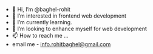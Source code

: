- 👋 Hi, I’m @baghel-rohit
- 👀 I’m interested in frontend web development
- 🌱 I’m currently learning.
- 💞️ I’m looking to enhance myself for web development 
- 📫 How to reach me ...
- email me - info.rohitbaghel@gmail.com

<!---
baghel-rohit/baghel-rohit is a ✨ special ✨ repository because its `README.md` (this file) appears on your GitHub profile.
You can click the Preview link to take a look at your changes.
--->
